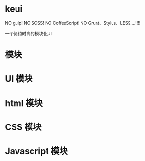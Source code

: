# keui

NO gulp!  NO SCSS!  NO CoffeeScript!  NO Grunt、Stylus、LESS....!!!!

一个简约时尚的模块化UI

# 模块

# UI 模块

# html 模块

# CSS 模块

# Javascript 模块